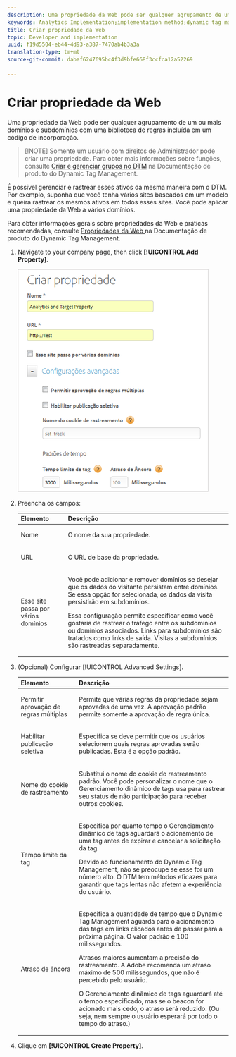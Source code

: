 ```yaml
---
description: Uma propriedade da Web pode ser qualquer agrupamento de um ou mais domínios e subdomínios com uma biblioteca de regras incluída em um código de incorporação.
keywords: Analytics Implementation;implementation method;dynamic tag management;dtm;web property;property
title: Criar propriedade da Web
topic: Developer and implementation
uuid: f19d5504-eb44-4d93-a387-7470ab4b3a3a
translation-type: tm+mt
source-git-commit: dabaf6247695bc4f3d9bfe668f3ccfca12a52269

---
```



# Criar propriedade da Web

Uma propriedade da Web pode ser qualquer agrupamento de um ou mais domínios e subdomínios com uma biblioteca de regras incluída em um código de incorporação.

>[!NOTE] Somente um usuário com direitos de Administrador pode criar uma propriedade. Para obter mais informações sobre funções, consulte [Criar e gerenciar grupos no DTM](https://marketing.adobe.com/resources/help/pt_BR/dtm/groups.html) na Documentação de produto do Dynamic Tag Management.

É possível gerenciar e rastrear esses ativos da mesma maneira com o DTM. Por exemplo, suponha que você tenha vários sites baseados em um modelo e queira rastrear os mesmos ativos em todos esses sites. Você pode aplicar uma propriedade da Web a vários domínios.

Para obter informações gerais sobre propriedades da Web e práticas recomendadas, consulte [Propriedades da Web ](https://marketing.adobe.com/resources/help/pt_BR/dtm/web_property.html)na Documentação de produto do Dynamic Tag Management.

1. Navigate to your company page, then click **[!UICONTROL Add Property]**.

   ![](assets/dtm-create-web-property.png)

1. Preencha os campos:

   <table id="table_376D72251C4D4C4CA878D10C18D2532C"> 
    <thead> 
    <tr> 
    <th colname="col1" class="entry"> Elemento </th> 
    <th colname="col2" class="entry"> Descrição </th> 
    </tr> 
    </thead>
    <tbody> 
    <tr> 
    <td colname="col1"> <span class="uicontrol"> Nome</span> </td> 
    <td colname="col2"> <p>O nome da sua propriedade. </p> </td> 
    </tr> 
    <tr> 
    <td colname="col1"> <span class="uicontrol"> URL</span> </td> 
    <td colname="col2"> <p>O URL de base da propriedade. </p> </td> 
    </tr> 
    <tr> 
    <td colname="col1"> <span class="uicontrol"> Esse site passa por vários domínios </span> </td> 
    <td colname="col2"> <p>Você pode adicionar e remover domínios se desejar que os dados do visitante persistam entre domínios. Se essa opção for selecionada, os dados da visita persistirão em subdomínios. </p> <p>Essa configuração permite especificar como você gostaria de rastrear o tráfego entre os subdomínios ou domínios associados. Links para subdomínios são tratados como links de saída. Visitas a subdomínios são rastreadas separadamente. </p> </td> 
    </tr> 
    </tbody> 
    </table>

1. (Opcional) Configurar [!UICONTROL Advanced Settings].

   <table id="table_6E687FBE6ACC4301BCCD837F4DCBB9C9"> 
    <thead> 
    <tr> 
    <th colname="col1" class="entry"> Elemento </th> 
    <th colname="col2" class="entry"> Descrição </th> 
    </tr> 
    </thead>
    <tbody> 
    <tr> 
    <td colname="col1"> <span class="uicontrol"> Permitir aprovação de regras múltiplas</span> </td> 
    <td colname="col2"> <p>Permite que várias regras da propriedade sejam aprovadas de uma vez. A aprovação padrão permite somente a aprovação de regra única. </p> </td> 
    </tr> 
    <tr> 
    <td colname="col1"> <span class="uicontrol"> Habilitar publicação seletiva</span> </td> 
    <td colname="col2"> <p>Especifica se deve permitir que os usuários selecionem quais regras aprovadas serão publicadas. Esta é a opção padrão. </p> </td> 
    </tr> 
    <tr> 
    <td colname="col1"> <span class="uicontrol"> Nome do cookie de rastreamento</span> </td> 
    <td colname="col2"> <p>Substitui o nome do cookie do rastreamento padrão. Você pode personalizar o nome que o Gerenciamento dinâmico de tags usa para rastrear seu status de não participação para receber outros cookies. </p> </td> 
    </tr> 
    <tr> 
    <td colname="col1"> <span class="uicontrol"> Tempo limite da tag</span> </td> 
    <td colname="col2"> <p>Especifica por quanto tempo o Gerenciamento dinâmico de tags aguardará o acionamento de uma tag antes de expirar e cancelar a solicitação da tag. </p> <p> Devido ao funcionamento do Dynamic Tag Management, não se preocupe se esse for um número alto. O DTM tem métodos eficazes para garantir que tags lentas não afetem a experiência do usuário. </p> </td> 
    </tr> 
    <tr> 
    <td colname="col1"> <span class="uicontrol"> Atraso de âncora</span> </td> 
    <td colname="col2"> <p>Especifica a quantidade de tempo que o Dynamic Tag Management aguarda para o acionamento das tags em links clicados antes de passar para a próxima página. O valor padrão é 100 milissegundos. </p> <p>Atrasos maiores aumentam a precisão do rastreamento. A Adobe recomenda um atraso máximo de 500 milissegundos, que não é percebido pelo usuário. </p> <p>O Gerenciamento dinâmico de tags aguardará até o tempo especificado, mas se o beacon for acionado mais cedo, o atraso será reduzido. (Ou seja, nem sempre o usuário esperará por todo o tempo do atraso.) </p> </td> 
    </tr> 
    </tbody> 
    </table>

1. Clique em **[!UICONTROL Create Property]**.

